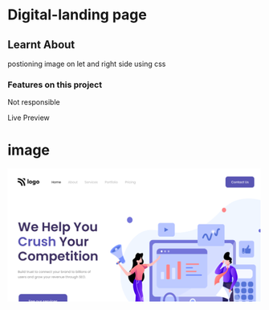 # Digital-landing page

## Learnt About

postioning image on let and right side using css
<br>

### Features on this project

Not responsible

Live Preview

# image

![image](./thumbnail.png)
